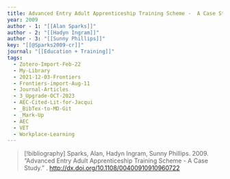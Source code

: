 ```yaml
---
title: Advanced Entry Adult Apprenticeship Training Scheme -  A Case Study
year: 2009
author - 1: "[[Alan Sparks]]"
author - 2: "[[Hadyn Ingram]]"
author - 3: "[[Sunny Phillips]]"
key: "[[@Sparks2009-cr]]"
journal: "[[Education + Training]]"
tags:
  - Zotero-Import-Feb-22
  - My-Library
  - 2021-12-03-Frontiers
  - Frontiers-import-Aug-11
  - Journal-Articles
  - 3_Upgrade-OCT-2023
  - AEC-Cited-Lit-for-Jacqui
  - _BibTex-to-MD-Git
  - _Mark-Up
  - AEC
  - VET
  - Workplace-Learning
---
```


> [!bibliography]
> Sparks, Alan, Hadyn Ingram, Sunny Phillips. 2009. “Advanced Entry Adult Apprenticeship Training Scheme -  A Case Study.” . http://dx.doi.org/10.1108/00400910910960722
